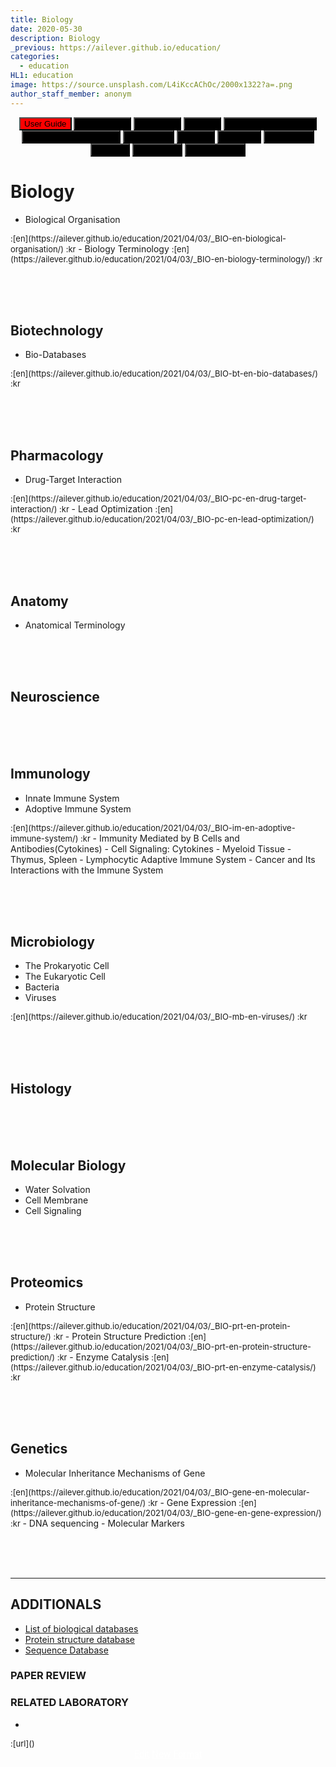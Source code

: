 ```yaml
---
title: Biology
date: 2020-05-30
description: Biology
_previous: https://ailever.github.io/education/
categories:
  - education
HL1: education
image: https://source.unsplash.com/L4iKccAChOc/2000x1322?a=.png
author_staff_member: anonym
---
```


<!-- Top Block -->
<div align="center" class="top_btn_box">
  <button class="top_btn" type="button" style="background-color:red;" onclick="location.href='https://ailever.github.io/user%20guide/2021/02/25/User-Guide/'">User Guide</button>
  <button class="top_btn" type="button" style="background-color:black;" onclick="location.href='https://ailever.github.io/education/2020/05/30/Mathematics'">Mathematics</button>
  <button class="top_btn" type="button" style="background-color:black;" onclick="location.href='https://ailever.github.io/education/2020/05/30/Chemistry'">Chemistry</button>
  <button class="top_btn" type="button" style="background-color:black;" onclick="location.href='https://ailever.github.io/education/2020/05/30/Biology'">Biology</button>
  <button class="top_btn" type="button" style="background-color:black;" onclick="location.href='https://ailever.github.io/education/2020/05/30/Computer-Engineering'">Computer Engineering</button>
  <button class="top_btn" type="button" style="background-color:black;" onclick="location.href='https://ailever.github.io/education/2020/05/30/Mechanical-Engineering'">Mechanical Engineering</button>
  <button class="top_btn" type="button" style="background-color:black;" onclick="location.href='https://ailever.github.io/education/2020/05/30/Electronics'">Electronics</button>
  <button class="top_btn" type="button" style="background-color:black;" onclick="location.href='https://ailever.github.io/education/2020/05/30/Physics'">Physics</button>
  <button class="top_btn" type="button" style="background-color:black;" onclick="location.href='https://ailever.github.io/education/2020/05/30/Statistics'">Statistics</button>
  <button class="top_btn" type="button" style="background-color:black;" onclick="location.href='https://ailever.github.io/education/2020/05/30/Economics'">Economics</button>
  <button class="top_btn" type="button" style="background-color:black;" onclick="location.href='https://ailever.github.io/education/2020/05/30/Finance'">Finance</button>    
  <button class="top_btn" type="button" style="background-color:black;" onclick="location.href='https://ailever.github.io/education/2020/05/30/Astronomy'">Astronomy</button>  
  <button class="top_btn" type="button" style="background-color:black;" onclick="location.href='https://ailever.github.io/education/2020/05/30/Art-and-Music'">Art and Music</button>  
</div>
<!-- Top Block -->

# Biology
- Biological Organisation
<span style="font-size:small;">
  :[en](https://ailever.github.io/education/2021/04/03/_BIO-en-biological-organisation/)
  :kr
</span>
- Biology Terminology
<span style="font-size:small;">
  :[en](https://ailever.github.io/education/2021/04/03/_BIO-en-biology-terminology/)
  :kr
</span>

<br><br><br>
## Biotechnology
- Bio-Databases
<span style="font-size:small;">
  :[en](https://ailever.github.io/education/2021/04/03/_BIO-bt-en-bio-databases/)
  :kr
</span>


<br><br><br>
## Pharmacology
- Drug-Target Interaction
<span style="font-size:small;">
  :[en](https://ailever.github.io/education/2021/04/03/_BIO-pc-en-drug-target-interaction/)
  :kr
</span>
- Lead Optimization
<span style="font-size:small;">
  :[en](https://ailever.github.io/education/2021/04/03/_BIO-pc-en-lead-optimization/)
  :kr
</span>


<br><br><br>
## Anatomy
- Anatomical Terminology

<br><br><br>
## Neuroscience

<br><br><br>
## Immunology
-	Innate Immune System
- Adoptive Immune System
<span style="font-size:small;">
  :[en](https://ailever.github.io/education/2021/04/03/_BIO-im-en-adoptive-immune-system/)
  :kr
</span>
- Immunity Mediated by B Cells and Antibodies(Cytokines)
-	Cell Signaling: Cytokines
- Myeloid Tissue
- Thymus, Spleen
- Lymphocytic Adaptive Immune System
- Cancer and Its Interactions with the Immune System	


<br><br><br>
## Microbiology
- The Prokaryotic Cell
- The Eukaryotic Cell
- Bacteria
- Viruses
<span style="font-size:small;">
  :[en](https://ailever.github.io/education/2021/04/03/_BIO-mb-en-viruses/)
  :kr
</span>


<br><br><br>
## Histology

<br><br><br>
## Molecular Biology
- Water Solvation
- Cell Membrane
- Cell Signaling

<br><br><br>
## Proteomics
- Protein Structure
<span style="font-size:small;">
  :[en](https://ailever.github.io/education/2021/04/03/_BIO-prt-en-protein-structure/)
  :kr
</span>
- Protein Structure Prediction
<span style="font-size:small;">
  :[en](https://ailever.github.io/education/2021/04/03/_BIO-prt-en-protein-structure-prediction/)
  :kr
</span>
- Enzyme Catalysis
<span style="font-size:small;">
  :[en](https://ailever.github.io/education/2021/04/03/_BIO-prt-en-enzyme-catalysis/)
  :kr
</span>



<br><br><br>
## Genetics
-  Molecular Inheritance Mechanisms of Gene
<span style="font-size:small;">
  :[en](https://ailever.github.io/education/2021/04/03/_BIO-gene-en-molecular-inheritance-mechanisms-of-gene/)
  :kr
</span>
- Gene Expression
<span style="font-size:small;">
  :[en](https://ailever.github.io/education/2021/04/03/_BIO-gene-en-gene-expression/)
  :kr
</span>
- DNA sequencing
- Molecular Markers


<br><br><br>

--- 

## ADDITIONALS
- [List of biological databases](https://en.wikipedia.org/wiki/List_of_biological_databases)
- [Protein structure database](https://en.wikipedia.org/wiki/Protein_structure_database)
- [Sequence Database](https://en.wikipedia.org/wiki/Sequence_database)

### PAPER REVIEW


<!--

-
<span style="font-size:small;">
  :[url]()
  :[review]()
</span>

-->

### RELATED LABORATORY
-
<span style="font-size:small;">
  :[url]()
</span>



<!-- Bottom Block -->
<div align="center" class="bottom_btn_box">
  <span class="bottom_btn"><a href="https://github.com/ailever/ailever.github.io/blob/master/_posts/education/2020-05-30-Biology.md" target="_blank" style="color:white">Edit</a></span>
  <span class="bottom_btn"><a href="https://github.com/ailever/ailever.github.io/new/master/_posts/education" target="_blank" style="color:white">New</a></span>
  <span class="bottom_btn"><a href="https://raw.githubusercontent.com/ailever/ailever.github.io/master/_posts/education/_defaults_BIO.md" target="_blank" style="color:white">Format</a></span>
</div>
<!-- Bottom Block -->

<!-- Notice
# Mathematical Expression
- outline : $  $
- inline  : $$  $$

# Default Div Tag
- align : left, right, center
- font-size : xx-small, x-small, small, medium, large, x-large, xx-large
- font-weight : normal, bold
- color : red, orange, yellow, green, cyan, blue, purple, pink, white, gray, brown
- background-color : red, orange, yellow, green, cyan, blue, purple, pink, white, gray, brown

# Html Ref
- color code : https://htmlcolorcodes.com/
- tags : https://www.w3schools.com/tags/default.asp
- attributes : https://www.w3schools.com/tags/ref_attributes.asp
Notice -->


